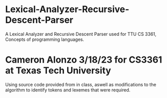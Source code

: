 # Lexical-Analyzer-Recursive-Descent-Parser
A Lexical Analyzer and Recursive Descent Parser used for TTU CS 3361, Concepts of programming languages. 
# Cameron Alonzo 3/18/23 for CS3361 at Texas Tech University
Using source code provided from in class, aswell as modifications to the algorithm to identify tokens and lexemes that were required.
